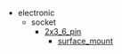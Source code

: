 * electronic
  * socket
    * [2x3_6_pin](electronic/socket/2x3_6_pin)
      * [surface_mount](electronic/socket/2x3_6_pin/surface_mount)
